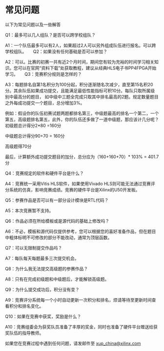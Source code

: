 # 常见问题

以下为常见问题以及一些解答

Q1：最多可以几人组队？是否可以跨学校组队？

A1：一个队伍最多可以有2人，如果超过2人可以另外组成队伍进行报名。可以跨学校组队。
&emsp;
Q2：如果没有任何基础是否可以参加？

A2：可以。比赛的初赛一共有近2个月时间，期间您有较为充裕的时间学习相关知识。您可以在官网“资料下载”处获取教程，建议从经典HLS电子书PP4FPGA开始学习。
&emsp;
Q3：竞赛积分规则是怎样的？

A3：每题排名自第1名积分为100分起，积分逐渐随名次减少，直至第15名积20分。其余队伍如果成功提交，且能满足最低性能指标可积10分。每队只取所属级别中最高分的题目， 如中级中三题全完成只取其中排名最高的2题。规定数量题目之外每成功提交一个题目，总分增加3%。

例如：假设你的队伍初赛试题两题都排名第三，中级题最高的排名一个第二，一个第五，高级题排名第五，此外，你的队伍还多做了一道中级题，那应该计几分呢？
初级题总计得分2*80 =160分

中级题总计得分90+70 = 160分

高级题得70分

最后，计算额外成功提交题目的加分，总分应为（160+160+70）* 103% = 401.7分

Q4：竞赛规定的软件和硬件平台是什么？

A4：竞赛统一采用Vitis HLS软件，如果使用Vivado HLS则可能无法通过竞赛评分系统的仿真，影响竞赛成绩。竞赛的硬件平台是Xilinx的U50开发板。

Q5：参赛作品是否可以有一部分设计模块是RTL代码？

A5：本次竞赛暂不支持。

Q6：作品必须在所给模板或是源代码的基础上修改吗？

A6：不必，模板和源代码仅提供参考，您可以根据您的喜好准备作品，但在题目中粗体标明不可修改的部分不能改动，通常为顶层函数。

Q7：可以无限制提交作品吗？

A7：每队每天每题最多三次提交机会。

Q8：为什么我无法提交高级题的参赛作品？

A8：只有在完成初级题和中级题后，才能解锁高级题。

Q9：为什么提交成功后，积分没有变？

A9：竞赛评分系统每一个小时自动更新一次积分和排名，烦请等待至更新时间查看积分和排名变化。

Q10：如果在竞赛中获奖，奖励是什么？

A10：竞赛组委会为获奖队员准备了丰厚的奖金，同时也准备了硬件平台赠送给获奖队伍的指导教师。

如果您在竞赛过程中遇到任何问题，请发邮件至 xup_china@xilinx.com
